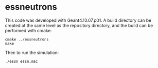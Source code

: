 # essneutrons
This code was developed with Geant4.10.07.p01. A build directory can be created at the same level as the repository directory, and the build can be performed with cmake:

```
cmake ../essneutrons
make
```

Then to run the simulation:

```
./essn essn.mac
```
